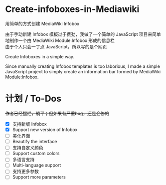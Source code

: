 # Create-infoboxes-in-Mediawiki
用简单的方式创建 MediaWiki Infobox

由于手动新建 Infobox 模板过于费劲，我做了一个简单的 JavaScript 项目来简单地制作一个由 MediaWiki Module:Infobox 形成的信息栏 <br>由于个人只会一丁点 JavaScript，所以写的是个网页

Create Infoboxes in a simple way.

Since manually creating Infobox templates is too laborious, I made a simple JavaScript project to simply create an information bar formed by MediaWiki Module:Infobox.

# 计划 / To-Dos
<del>作者已经摆烂，躺平；但如果有严重bug，还是会修的</del>

- [x] 支持新版 Infobox
- [x] Support new version of Infobox
- [ ] 美化界面
- [ ] Beautify the interface
- [ ] 支持自定义颜色
- [ ] Support custom colors
- [ ] 多语言支持
- [ ] Multi-language support
- [ ] 支持更多参数
- [ ] Support more parameters